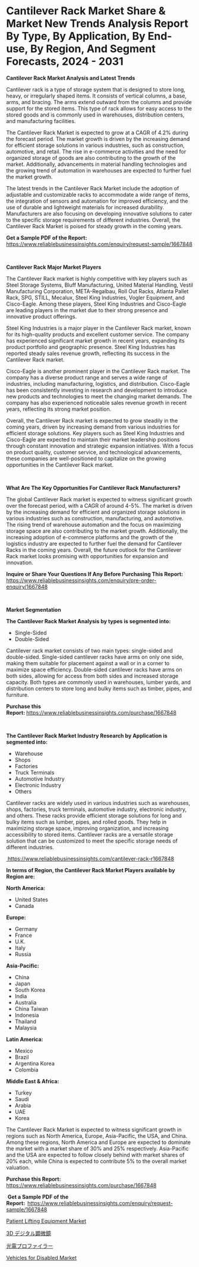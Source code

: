 <p><h1>Cantilever Rack Market Share & Market New Trends Analysis Report By Type, By Application, By End-use, By Region, And Segment Forecasts, 2024 - 2031</h1></p><p><strong>Cantilever Rack Market Analysis and Latest Trends</strong></p>
<p><p>Cantilever rack is a type of storage system that is designed to store long, heavy, or irregularly shaped items. It consists of vertical columns, a base, arms, and bracing. The arms extend outward from the columns and provide support for the stored items. This type of rack allows for easy access to the stored goods and is commonly used in warehouses, distribution centers, and manufacturing facilities.</p><p>The Cantilever Rack Market is expected to grow at a CAGR of 4.2% during the forecast period. The market growth is driven by the increasing demand for efficient storage solutions in various industries, such as construction, automotive, and retail. The rise in e-commerce activities and the need for organized storage of goods are also contributing to the growth of the market. Additionally, advancements in material handling technologies and the growing trend of automation in warehouses are expected to further fuel the market growth.</p><p>The latest trends in the Cantilever Rack Market include the adoption of adjustable and customizable racks to accommodate a wide range of items, the integration of sensors and automation for improved efficiency, and the use of durable and lightweight materials for increased durability. Manufacturers are also focusing on developing innovative solutions to cater to the specific storage requirements of different industries. Overall, the Cantilever Rack Market is poised for steady growth in the coming years.</p></p>
<p><strong>Get a Sample PDF of the Report:&nbsp;</strong> <a href="https://www.reliablebusinessinsights.com/enquiry/request-sample/1667848">https://www.reliablebusinessinsights.com/enquiry/request-sample/1667848</a></p>
<p>&nbsp;</p>
<p><strong>Cantilever Rack Major Market Players</strong></p>
<p><p>The Cantilever Rack market is highly competitive with key players such as Steel Storage Systems, Bluff Manufacturing, United Material Handling, Vestil Manufacturing Corporation, META-Regalbau, Roll Out Racks, Atlanta Pallet Rack, SPG, STILL, Mecalux, Steel King Industries, Vogler Equipment, and Cisco-Eagle. Among these players, Steel King Industries and Cisco-Eagle are leading players in the market due to their strong presence and innovative product offerings.</p><p>Steel King Industries is a major player in the Cantilever Rack market, known for its high-quality products and excellent customer service. The company has experienced significant market growth in recent years, expanding its product portfolio and geographic presence. Steel King Industries has reported steady sales revenue growth, reflecting its success in the Cantilever Rack market.</p><p>Cisco-Eagle is another prominent player in the Cantilever Rack market. The company has a diverse product range and serves a wide range of industries, including manufacturing, logistics, and distribution. Cisco-Eagle has been consistently investing in research and development to introduce new products and technologies to meet the changing market demands. The company has also experienced noticeable sales revenue growth in recent years, reflecting its strong market position.</p><p>Overall, the Cantilever Rack market is expected to grow steadily in the coming years, driven by increasing demand from various industries for efficient storage solutions. Key players such as Steel King Industries and Cisco-Eagle are expected to maintain their market leadership positions through constant innovation and strategic expansion initiatives. With a focus on product quality, customer service, and technological advancements, these companies are well-positioned to capitalize on the growing opportunities in the Cantilever Rack market.</p></p>
<p>&nbsp;</p>
<p><strong>What Are The Key Opportunities For Cantilever Rack Manufacturers?</strong></p>
<p><p>The global Cantilever Rack market is expected to witness significant growth over the forecast period, with a CAGR of around 4-5%. The market is driven by the increasing demand for efficient and organized storage solutions in various industries such as construction, manufacturing, and automotive. The rising trend of warehouse automation and the focus on maximizing storage space are also contributing to the market growth. Additionally, the increasing adoption of e-commerce platforms and the growth of the logistics industry are expected to further fuel the demand for Cantilever Racks in the coming years. Overall, the future outlook for the Cantilever Rack market looks promising with opportunities for expansion and innovation.</p></p>
<p><strong>Inquire or Share Your Questions If Any Before Purchasing This Report:</strong> <a href="https://www.reliablebusinessinsights.com/enquiry/pre-order-enquiry/1667848">https://www.reliablebusinessinsights.com/enquiry/pre-order-enquiry/1667848</a></p>
<p>&nbsp;</p>
<p><strong>Market Segmentation</strong></p>
<p><strong>The Cantilever Rack Market Analysis by types is segmented into:</strong></p>
<p><ul><li>Single-Sided</li><li>Double-Sided</li></ul></p>
<p><p>Cantilever rack market consists of two main types: single-sided and double-sided. Single-sided cantilever racks have arms on only one side, making them suitable for placement against a wall or in a corner to maximize space efficiency. Double-sided cantilever racks have arms on both sides, allowing for access from both sides and increased storage capacity. Both types are commonly used in warehouses, lumber yards, and distribution centers to store long and bulky items such as timber, pipes, and furniture.</p></p>
<p><strong>Purchase this Report:&nbsp;</strong><a href="https://www.reliablebusinessinsights.com/purchase/1667848">https://www.reliablebusinessinsights.com/purchase/1667848</a></p>
<p>&nbsp;</p>
<p><strong>The Cantilever Rack Market Industry Research by Application is segmented into:</strong></p>
<p><ul><li>Warehouse</li><li>Shops</li><li>Factories</li><li>Truck Terminals</li><li>Automotive Industry</li><li>Electronic Industry</li><li>Others</li></ul></p>
<p><p>Cantilever racks are widely used in various industries such as warehouses, shops, factories, truck terminals, automotive industry, electronic industry, and others. These racks provide efficient storage solutions for long and bulky items such as lumber, pipes, and rolled goods. They help in maximizing storage space, improving organization, and increasing accessibility to stored items. Cantilever racks are a versatile storage solution that can be customized to meet the specific storage needs of different industries.</p></p>
<p><a href="https://www.reliablebusinessinsights.com/cantilever-rack-r1667848">&nbsp;https://www.reliablebusinessinsights.com/cantilever-rack-r1667848</a></p>
<p><strong>In terms of Region, the Cantilever Rack Market Players available by Region are:</strong></p>
<p>
    <p> <strong> North America: </strong>
        <ul>
            <li>United States</li>
            <li>Canada</li>
        </ul>
        </p> 
    <p> <strong> Europe: </strong>
        <ul>
            <li>Germany</li>
            <li>France</li>
            <li>U.K.</li>
            <li>Italy</li>
            <li>Russia</li>
        </ul>
        </p> 
    <p> <strong> Asia-Pacific: </strong>
        <ul>
            <li>China</li>
            <li>Japan</li>
            <li>South Korea</li>
            <li>India</li>
            <li>Australia</li>
            <li>China Taiwan</li>
            <li>Indonesia</li>
            <li>Thailand</li>
            <li>Malaysia</li>
        </ul>
        </p> 
    <p> <strong> Latin America: </strong>
        <ul>
            <li>Mexico</li>
            <li>Brazil</li>
            <li>Argentina Korea</li>
            <li>Colombia</li>
        </ul>
        </p> 
    <p> <strong> Middle East & Africa: </strong>
        <ul>
            <li>Turkey</li>
            <li>Saudi</li>
            <li>Arabia</li>
            <li>UAE</li>
            <li>Korea</li>
        </ul>
    </p>
    </p>
<p><p>The Cantilever Rack Market is expected to witness significant growth in regions such as North America, Europe, Asia-Pacific, the USA, and China. Among these regions, North America and Europe are expected to dominate the market with a market share of 30% and 25% respectively. Asia-Pacific and the USA are expected to follow closely behind with market shares of 20% each, while China is expected to contribute 5% to the overall market valuation.</p></p>
<p><strong>Purchase this Report: </strong><a href="https://www.reliablebusinessinsights.com/purchase/1667848">https://www.reliablebusinessinsights.com/purchase/1667848</a></p>
<p>&nbsp;<strong>Get a Sample PDF of the Report:&nbsp;&nbsp;</strong><a href="https://www.reliablebusinessinsights.com/enquiry/request-sample/1667848">https://www.reliablebusinessinsights.com/enquiry/request-sample/1667848</a></p>
<p><strong></strong></p>
<p><p><a href="https://github.com/prosalinda88/Market-Research-Report-List-5/blob/main/patient-lifting-equipment-market.md">Patient Lifting Equipment Market</a></p><p><a href="https://github.com/KaydenJohns1964/Market-Research-Report-List-2/blob/main/9631698174263.md">3D デジタル顕微鏡</a></p><p><a href="https://github.com/decker5351/Market-Research-Report-List-2/blob/main/4585653174264.md">光電プロファイラー</a></p><p><a href="https://github.com/globismark/Market-Research-Report-List-4/blob/main/vehicles-for-disabled-market.md">Vehicles for Disabled Market</a></p></p>